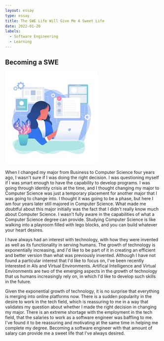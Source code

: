 ```yaml
---
layout: essay
type: essay
title: The SWE Life Will Give Me A Sweet Life
date: 2022-01-20
labels:
  - Software Engineering
  - Learning
---
```


## Becoming a SWE

<img class="ui medium left floated rounded image" src="../images/swe.jpeg">

When I changed my major from Business to Computer Science four years ago, I wasn't sure if I was doing the right decision. I was questioning myself if I was smart enough to have the capability to develop programs. I was going through identity crisis at the time, and I thought changing my major to Computer Science was just a temporary placement for another major that I was going to change into. I thought it was going to be a phase, but here I am four years later still majored in Computer Science. What made me doubtful about this major initially was the fact that I didn't really know much about Computer Science. I wasn't fully aware in the capabilities of what a Computer Science degree can provide. Studying Computer Science is like walking into a playroom filled with lego blocks, and you can build whatever your heart desires. 

I have always had an interest with technology, with how they were invented as well as its functionality in serving humans. The growth of technology is exponentially increasing, and I'd like to be part of it in creating an efficient and better version than what was previously invented. Although I have not found a particular interest that I'd like to focus on, I've been recently interested in AIs and Virtual Environments. Artifical Intelligence and Virtual Environments are two of the emerging aspects in the growth of technology that us humans increasingly rely on, in which I'd like to develop such skills in the future.  

Given the exponential growth of technology, it is no surprise that everything is merging into online platforms now. There is a sudden popularity in the desire to work in the tech field, which is reassuring to me in a way that validates my question about whether I made the right decision in changing my major. There is an extreme shortage with the employment in the tech field, that the salaries to work as a software engineer was baffling to me. I've found it to be reassuring and motivating at the same time in helping me complete my degree. Becoming a software engineer with that amount of salary can provide me a sweet life that I've always desired.  


 


